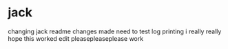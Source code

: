 # jack
changing jack readme
changes made
need to test log printing
i really really hope this worked
edit
pleasepleaseplease work
